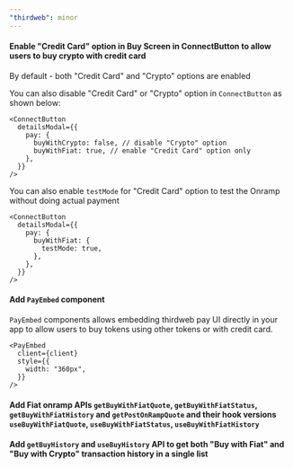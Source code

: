 ```yaml
---
"thirdweb": minor
---
```


#### Enable "Credit Card" option in Buy Screen in ConnectButton to allow users to buy crypto with credit card

By default - both "Credit Card" and "Crypto" options are enabled

You can also disable "Credit Card" or "Crypto" option in `ConnectButton` as shown below:

```tsx
<ConnectButton
  detailsModal={{
    pay: {
      buyWithCrypto: false, // disable "Crypto" option
      buyWithFiat: true, // enable "Credit Card" option only
    },
  }}
/>
```

You can also enable `testMode` for "Credit Card" option to test the Onramp without doing actual payment

```tsx
<ConnectButton
  detailsModal={{
    pay: {
      buyWithFiat: {
        testMode: true,
      },
    },
  }}
/>
```

#### Add `PayEmbed` component

`PayEmbed` components allows embedding thirdweb pay UI directly in your app to allow users to buy tokens using other tokens or with credit card.

```tsx
<PayEmbed
  client={client}
  style={{
    width: "360px",
  }}
/>
```

#### Add Fiat onramp APIs `getBuyWithFiatQuote`, `getBuyWithFiatStatus`, `getBuyWithFiatHistory` and `getPostOnRampQuote` and their hook versions `useBuyWithFiatQuote`, `useBuyWithFiatStatus`, `useBuyWithFiatHistory`

#### Add `getBuyHistory` and `useBuyHistory` API to get both "Buy with Fiat" and "Buy with Crypto" transaction history in a single list
